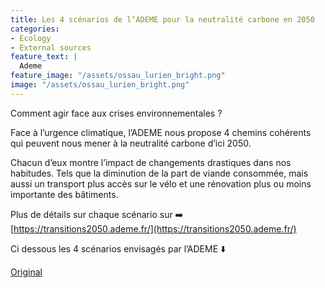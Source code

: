 ```yaml
---
title: Les 4 scénarios de l’ADEME pour la neutralité carbone en 2050
categories:
- Ecology
- External sources
feature_text: |
  Ademe
feature_image: "/assets/ossau_lurien_bright.png"
image: "/assets/ossau_lurien_bright.png"
---
```


Comment agir face aux crises environnementales ?

Face à l’urgence climatique, l’ADEME nous propose 4 chemins cohérents qui peuvent nous mener à la neutralité carbone d’ici 2050.

Chacun d’eux montre l’impact de changements drastiques dans nos habitudes. Tels que la diminution de la part de viande consommée, mais aussi un transport plus accès sur le vélo et une rénovation plus ou moins importante des bâtiments.

Plus de détails sur chaque scénario sur ➡️ [https://transitions2050.ademe.fr/](https://transitions2050.ademe.fr/)

Ci dessous les 4 scénarios envisagés par l’ADEME ⬇️

[Original](https://www.linkedin.com/posts/green-ai-uppa_comment-transport-climatchange-activity-6891715394021806081-jgi6)